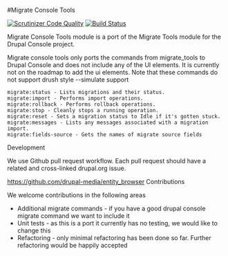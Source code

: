 #Migrate Console Tools

[![Scrutinizer Code Quality](https://scrutinizer-ci.com/g/ibrows/drupal_migrate_console_tools/badges/quality-score.png?b=master)](https://scrutinizer-ci.com/g/ibrows/drupal_migrate_console_tools/?branch=master)
[![Build Status](https://scrutinizer-ci.com/g/ibrows/drupal_migrate_console_tools/badges/build.png?b=master)](https://scrutinizer-ci.com/g/ibrows/drupal_migrate_console_tools/build-status/master)

Migrate Console Tools module is a port of the Migrate Tools module for the Drupal Console project.

Migrate console tools only ports the commands from migrate_tools to Drupal Console and does not include any of the UI elements. It is currently not on the roadmap to add the ui elements.
Note that these commands do not support drush style --simulate support

    migrate:status - Lists migrations and their status.
    migrate:import - Performs import operations.
    migrate:rollback - Performs rollback operations.
    migrate:stop - Cleanly stops a running operation.
    migrate:reset - Sets a migration status to Idle if it's gotten stuck.
    migrate:messages - Lists any messages associated with a migration import.
    migrate:fields-source - Gets the names of migrate source fields

Development

We use Github pull request workflow. Each pull request should have a related and cross-linked drupal.org issue.

https://github.com/drupal-media/entity_browser
Contributions

We welcome contributions in the following areas

- Additional migrate commands - if you have a good drupal console migrate command we want to include it
- Unit tests - as this is a port it currently has no testing, we would like to change this
- Refactoring - only minimal refactoring has been done so far. Further refactoring would be happily accepted

